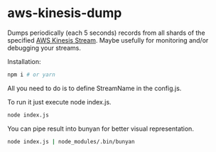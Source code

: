 # aws-kinesis-dump

Dumps periodically (each 5 seconds) records from all shards of the specified [AWS Kinesis Stream](https://aws.amazon.com/kinesis/streams/).
Maybe usefully for monitoring and/or debugging your streams.

Installation:
```sh
npm i # or yarn
```

All you need to do is to define StreamName in the config.js.

To run it just execute node index.js.

```sh
node index.js
```

You can pipe result into bunyan for better visual representation.

```sh
node index.js | node_modules/.bin/bunyan
```

